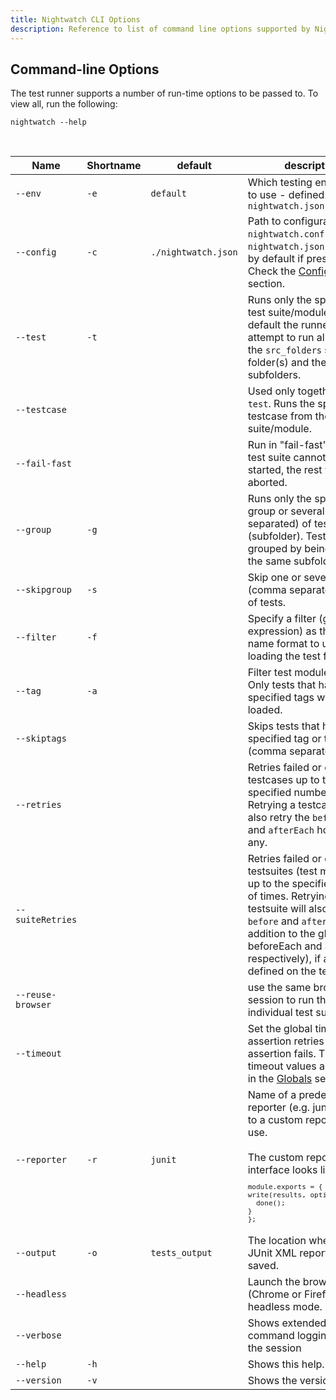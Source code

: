 ```yaml
---
title: Nightwatch CLI Options
description: Reference to list of command line options supported by Nightwatch test runner.
---
```


## Command-line Options

The test runner supports a number of run-time options to be passed to. To view all, run the following:

<pre><code class="language-bash">nightwatch --help</code></pre><br>

<div class="table-responsive">
  <table class="table table-bordered table-striped">
    <thead>
     <tr>
       <th style="width: 100px;">Name</th>
       <th style="width: 100px;">Shortname</th>
       <th style="width: 50px;">default</th>
       <th>description</th>
     </tr>
    </thead>
    <tbody>
      <tr>
        <td><code>--env</code></td>
        <td><code>-e</code></td>
        <td><code>default</code></td>
        <td>Which testing environment to use - defined in <code>nightwatch.json</code></td>
      </tr>
      <tr>
        <td><code>--config</code></td>
        <td><code>-c</code></td>
        <td><code>./nightwatch.json</code></td>
        <td>Path to configuration file; <code>nightwatch.conf.js</code> or <code>nightwatch.json</code> are read by default if present. Check the <a href="/gettingstarted/configuration/">Configuration</a> section.</td>
      </tr>
      <tr>
        <td><code>--test</code></td>
        <td><code>-t</code></td>
        <td></td>
        <td>Runs only the specified test suite/module. By default the runner will attempt to run all tests in the <code>src_folders</code> settings folder(s) and their subfolders.</td>
      </tr>
      <tr>
        <td><code>--testcase</code></td>
        <td></td>
        <td></td>
        <td>Used only together with <code>--test</code>. Runs the specified testcase from the current suite/module.</td>
      </tr>
      <tr>
        <td><code>--fail-fast</code></td>
        <td></td>
        <td></td>
        <td>Run in "fail-fast" mode: if a test suite cannot be started, the rest will be aborted.</td>
      </tr>
      <tr>
        <td><code>--group</code></td>
        <td><code>-g</code></td>
        <td></td>
        <td>Runs only the specified group or several (comma separated) of tests (subfolder). Tests are grouped by being placed in the same subfolder.</td>
      </tr>
      <tr>
        <td><code>--skipgroup</code></td>
        <td><code>-s</code></td>
        <td></td>
        <td>Skip one or several (comma separated) group of tests.</td>
      </tr>
      <tr>
        <td><code>--filter</code></td>
        <td><code>-f</code></td>
        <td></td>
        <td>Specify a filter (glob expression) as the file name format to use when loading the test files.</td>
      </tr>
      <tr>
        <td><code>--tag</code></td>
        <td><code>-a</code></td>
        <td></td>
        <td>Filter test modules by tags. Only tests that have the specified tags will be loaded.</td>
      </tr>
      <tr>
        <td><code>--skiptags</code></td>
        <td></td>
        <td></td>
        <td>Skips tests that have the specified tag or tags (comma separated).</td>
      </tr>
      <tr>
        <td><code>--retries</code></td>
        <td></td>
        <td></td>
        <td>Retries failed or errored testcases up to the specified number of times. Retrying a testcase will also retry the <code>beforeEach</code> and <code>afterEach</code> hooks, if any.</td>
      </tr>
      <tr>
        <td><code>--suiteRetries</code></td>
        <td></td>
        <td></td>
        <td>Retries failed or errored testsuites (test modules) up to the specified number of times. Retrying a testsuite will also retry the <code>before</code> and <code>after</code> hooks (in addition to the global beforeEach and afterEach respectively), if any are defined on the testsuite.</td>
      </tr>
      <tr>
        <td><code>--reuse-browser</code></td>
        <td></td>
        <td></td>
        <td>use the same browser session to run the individual  test suites</td>
      </tr>   
      <tr>
        <td><code>--timeout</code></td>
        <td></td>
        <td></td>
        <td>Set the global timeout for assertion retries before an assertion fails. The various timeout values are defined in the <a href="/gettingstarted/concepts/#using-test-globals">Globals</a> section.</td>
      </tr>
      <tr>
        <td><code>--reporter</code></td>
        <td><code>-r</code></td>
        <td><code>junit</code></td>
        <td>Name of a predefined reporter (e.g. junit) or path to a custom reporter file to use.<br><br>
        The custom reporter interface looks like:<br><code><pre>module.exports = {
write(results, options, done) {
  done();
}
};</pre></code></td>
      </tr>
      <tr>
        <td><code>--output</code></td>
        <td><code>-o</code></td>
        <td><code>tests_output</code></td>
        <td>The location where the JUnit XML reports will be saved.</td>
      </tr>
      <tr>
        <td><code>--headless</code></td>
        <td></td>
        <td></td>
        <td>Launch the browser (Chrome or Firefox) in headless mode.</td>
      </tr>
      <tr>
        <td><code>--verbose</code></td>
        <td><code></code></td>
        <td></td>
        <td>Shows extended selenium command logging during the session</td>
      </tr>
      <tr>
        <td><code>--help</code></td>
        <td><code>-h</code></td>
        <td></td>
        <td>Shows this help.</td>
      </tr>
      <tr>
        <td><code>--version</code></td>
        <td><code>-v</code></td>
        <td></td>
        <td>Shows the version number</td>
      </tr>
    </tbody>
  </table>
</div>

